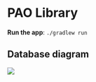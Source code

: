 # PAO Library

**Run the app**: `./gradlew run`

## Database diagram

![](https://i.imgur.com/psc4MA8.png)